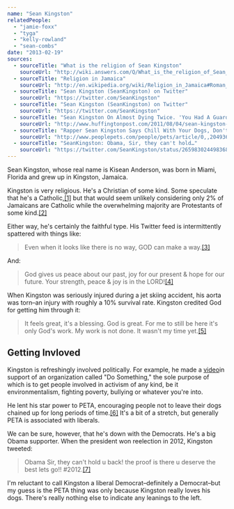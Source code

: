 ```yaml
---
name: "Sean Kingston"
relatedPeople:
  - "jamie-foxx"
  - "tyga"
  - "kelly-rowland"
  - "sean-combs"
date: "2013-02-19"
sources:
  - sourceTitle: "What is the religion of Sean Kingston"
    sourceUrl: "http://wiki.answers.com/Q/What_is_the_religion_of_Sean_Kingston"
  - sourceTitle: "Religion in Jamaica"
    sourceUrl: "http://en.wikipedia.org/wiki/Religion_in_Jamaica#Roman_Catholicism_in_Jamaica"
  - sourceTitle: "Sean Kingston (SeanKingston) on Twitter"
    sourceUrl: "https://twitter.com/SeanKingston"
  - sourceTitle: "Sean Kingston (SeanKingston) on Twitter"
    sourceUrl: "https://twitter.com/SeanKingston"
  - sourceTitle: "Sean Kingston On Almost Dying Twice. 'You Had A Guardian Angel.'"
    sourceUrl: "http://www.huffingtonpost.com/2011/08/04/sean-kingston-on-almost-d_n_918198.html"
  - sourceTitle: "Rapper Sean Kingston Says Chill With Your Dogs, Don't Chain Them"
    sourceUrl: "http://www.peoplepets.com/people/pets/article/0,,20493624,00.html"
  - sourceTitle: "SeanKingston: Obama, Sir, they can't hold…"
    sourceUrl: "https://twitter.com/SeanKingston/status/265983024498368513"
---
```


Sean Kingston, whose real name is Kisean Anderson, was born in Miami, Florida and grew up in Kingston, Jamaica.

Kingston is very religious. He's a Christian of some kind. Some speculate that he's a Catholic,<a class="source-citation" href="http://wiki.answers.com/Q/What_is_the_religion_of_Sean_Kingston" title="What is the religion of Sean Kingston">[1]</a> but that would seem unlikely considering only 2% of Jamaicans are Catholic while the overwhelming majority are Protestants of some kind.<a class="source-citation" href="http://en.wikipedia.org/wiki/Religion_in_Jamaica#Roman_Catholicism_in_Jamaica" title="Religion in Jamaica">[2]</a>

Either way, he's certainly the faithful type. His Twitter feed is intermittently spattered with things like:

>Even when it looks like there is no way, GOD can make a way.<a class="source-citation" href="https://twitter.com/SeanKingston" title="Sean Kingston (SeanKingston) on Twitter">[3]</a>

And:

>God gives us peace about our past, joy for our present & hope for our future. Your strength, peace & joy is in the LORD!<a class="source-citation" href="https://twitter.com/SeanKingston" title="Sean Kingston (SeanKingston) on Twitter">[4]</a>

When Kingston was seriously injured during a jet skiing accident, his aorta was torn–an injury with roughly a 10% survival rate. Kingston credited God for getting him through it:

>It feels great, it's a blessing. God is great. For me to still be here it's only God's work. My work is not done. It wasn't my time yet.<a class="source-citation" href="http://www.huffingtonpost.com/2011/08/04/sean-kingston-on-almost-d_n_918198.html" title="Sean Kingston On Almost Dying Twice. &apos;You Had A Guardian Angel.&apos;">[5]</a>

## 

## Getting Invloved

Kingston is refreshingly involved politically. For example, he made a [video](http://www.youtube.com/watch?v=sVXiPpOsZco)in support of an organization called "Do Something," the sole purpose of which is to get people involved in activism of any kind, be it environmentalism, fighting poverty, bullying or whatever you're into.

He lent his star power to PETA, encouraging people not to leave their dogs chained up for long periods of time.<a class="source-citation" href="http://www.peoplepets.com/people/pets/article/0,,20493624,00.html" title="Rapper Sean Kingston Says Chill With Your Dogs, Don&apos;t Chain Them">[6]</a> It's a bit of a stretch, but generally PETA is associated with liberals.

We can be sure, however, that he's down with the Democrats. He's a big Obama supporter. When the president won reelection in 2012, Kingston tweeted:

>Obama Sir, they can't hold u back! the proof is there u deserve the best lets go!! #2012.<a class="source-citation" href="https://twitter.com/SeanKingston/status/265983024498368513" title="SeanKingston: Obama, Sir, they can&apos;t hold…">[7]</a>

I'm reluctant to call Kingston a liberal Democrat–definitely a Democrat–but my guess is the PETA thing was only because Kingston really loves his dogs. There's really nothing else to indicate any leanings to the left.